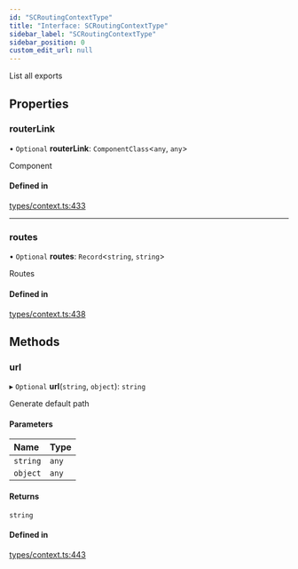 ```yaml
---
id: "SCRoutingContextType"
title: "Interface: SCRoutingContextType"
sidebar_label: "SCRoutingContextType"
sidebar_position: 0
custom_edit_url: null
---
```


List all exports

## Properties

### routerLink

• `Optional` **routerLink**: `ComponentClass`<`any`, `any`\>

Component

#### Defined in

[types/context.ts:433](https://github.com/selfcommunity/community-ui/blob/8bbb33c/packages/sc-core/src/types/context.ts#L433)

___

### routes

• `Optional` **routes**: `Record`<`string`, `string`\>

Routes

#### Defined in

[types/context.ts:438](https://github.com/selfcommunity/community-ui/blob/8bbb33c/packages/sc-core/src/types/context.ts#L438)

## Methods

### url

▸ `Optional` **url**(`string`, `object`): `string`

Generate default path

#### Parameters

| Name | Type |
| :------ | :------ |
| `string` | `any` |
| `object` | `any` |

#### Returns

`string`

#### Defined in

[types/context.ts:443](https://github.com/selfcommunity/community-ui/blob/8bbb33c/packages/sc-core/src/types/context.ts#L443)
